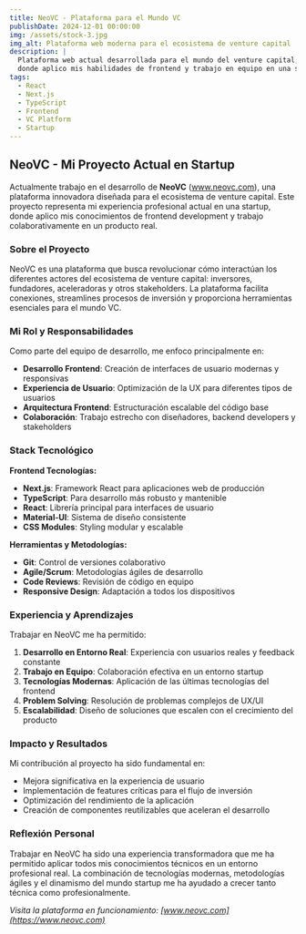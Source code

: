 ```yaml
---
title: NeoVC - Plataforma para el Mundo VC
publishDate: 2024-12-01 00:00:00
img: /assets/stock-3.jpg
img_alt: Plataforma web moderna para el ecosistema de venture capital
description: |
  Plataforma web actual desarrollada para el mundo del venture capital,
  donde aplico mis habilidades de frontend y trabajo en equipo en una startup.
tags:
  - React
  - Next.js
  - TypeScript
  - Frontend
  - VC Platform
  - Startup
---
```


## NeoVC - Mi Proyecto Actual en Startup

Actualmente trabajo en el desarrollo de **NeoVC** (www.neovc.com), una plataforma innovadora diseñada para el ecosistema de venture capital. Este proyecto representa mi experiencia profesional actual en una startup, donde aplico mis conocimientos de frontend development y trabajo colaborativamente en un producto real.

### Sobre el Proyecto

NeoVC es una plataforma que busca revolucionar cómo interactúan los diferentes actores del ecosistema de venture capital: inversores, fundadores, aceleradoras y otros stakeholders. La plataforma facilita conexiones, streamlines procesos de inversión y proporciona herramientas esenciales para el mundo VC.

### Mi Rol y Responsabilidades

Como parte del equipo de desarrollo, me enfoco principalmente en:

- **Desarrollo Frontend**: Creación de interfaces de usuario modernas y responsivas
- **Experiencia de Usuario**: Optimización de la UX para diferentes tipos de usuarios
- **Arquitectura Frontend**: Estructuración escalable del código base
- **Colaboración**: Trabajo estrecho con diseñadores, backend developers y stakeholders

### Stack Tecnológico

**Frontend Tecnologías:**
- **Next.js**: Framework React para aplicaciones web de producción
- **TypeScript**: Para desarrollo más robusto y mantenible
- **React**: Librería principal para interfaces de usuario
- **Material-UI**: Sistema de diseño consistente
- **CSS Modules**: Styling modular y escalable

**Herramientas y Metodologías:**
- **Git**: Control de versiones colaborativo
- **Agile/Scrum**: Metodologías ágiles de desarrollo
- **Code Reviews**: Revisión de código en equipo
- **Responsive Design**: Adaptación a todos los dispositivos

### Experiencia y Aprendizajes

Trabajar en NeoVC me ha permitido:

1. **Desarrollo en Entorno Real**: Experiencia con usuarios reales y feedback constante
2. **Trabajo en Equipo**: Colaboración efectiva en un entorno startup
3. **Tecnologías Modernas**: Aplicación de las últimas tecnologías del frontend
4. **Problem Solving**: Resolución de problemas complejos de UX/UI
5. **Escalabilidad**: Diseño de soluciones que escalen con el crecimiento del producto

### Impacto y Resultados

Mi contribución al proyecto ha sido fundamental en:
- Mejora significativa en la experiencia de usuario
- Implementación de features críticas para el flujo de inversión
- Optimización del rendimiento de la aplicación
- Creación de componentes reutilizables que aceleran el desarrollo

### Reflexión Personal

Trabajar en NeoVC ha sido una experiencia transformadora que me ha permitido aplicar todos mis conocimientos técnicos en un entorno profesional real. La combinación de tecnologías modernas, metodologías ágiles y el dinamismo del mundo startup me ha ayudado a crecer tanto técnica como profesionalmente.

*Visita la plataforma en funcionamiento: [www.neovc.com](https://www.neovc.com)*
